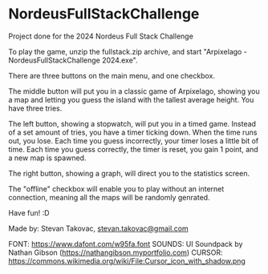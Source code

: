 # NordeusFullStackChallenge
 Project done for the 2024 Nordeus Full Stack Challenge

To play the game, unzip the fullstack.zip archive, and start "Arpixelago - NordeusFullStackChallenge 2024.exe".

There are three buttons on the main menu, and one checkbox.

The middle button will put you in a classic game of Arpixelago,
showing you a map and letting you guess the island with the tallest average height.
You have three tries.

The left button, showing a stopwatch, will put you in a timed game.
Instead of a set amount of tries, you have a timer ticking down. When the time runs out, you lose.
Each time you guess incorrectly, your timer loses a little bit of time.
Each time you guess correctly, the timer is reset, you gain 1 point, and a new map is spawned.

The right button, showing a graph, will direct you to the statistics screen.

The "offline" checkbox will enable you to play without an internet connection,
meaning all the maps will be randomly genrated.

Have fun! :D

Made by: Stevan Takovac, stevan.takovac@gmail.com

FONT: https://www.dafont.com/w95fa.font
SOUNDS: UI Soundpack by Nathan Gibson (https://nathangibson.myportfolio.com)
CURSOR: https://commons.wikimedia.org/wiki/File:Cursor_icon_with_shadow.png